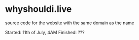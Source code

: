 # whyshouldi.live
source code for the website with the same domain as the name

Started: 11th of July, 4AM
Finished: ???

